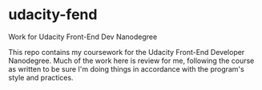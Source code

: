 # udacity-fend
Work for Udacity Front-End Dev Nanodegree

This repo contains my coursework for the Udacity Front-End Developer Nanodegree. Much of the work here is review for me, following the course as written to be sure I'm doing things in accordance with the program's style and practices.
